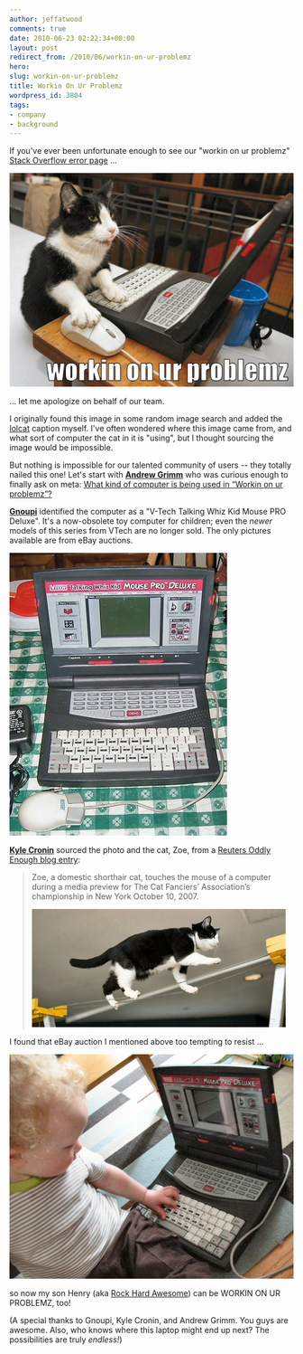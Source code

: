 ```yaml
---
author: jeffatwood
comments: true
date: 2010-06-23 02:22:34+00:00
layout: post
redirect_from: /2010/06/workin-on-ur-problemz
hero: 
slug: workin-on-ur-problemz
title: Workin On Ur Problemz
wordpress_id: 3804
tags:
- company
- background
---
```



If you've ever been unfortunate enough to see our "workin on ur problemz" [Stack Overflow error page](http://stackoverflow.com/error) ...



![](/images/wordpress/error-lolcat-problemz.jpg)



... let me apologize on behalf of our team.



I originally found this image in some random image search and added the [lolcat](http://en.wikipedia.org/wiki/Lolcat) caption myself. I've often wondered where this image came from, and what sort of computer the cat in it is "using", but I thought sourcing the image would be impossible.



But nothing is impossible for our talented community of users -- they totally nailed this one! Let's start with **[Andrew Grimm](http://stackoverflow.com/users/38765/andrew-grimm)** who was curious enough to finally ask on meta: [What kind of computer is being used in “Workin on ur problemz”?](http://meta.stackoverflow.com/questions/37597/what-kind-of-computer-is-being-used-in-workin-on-ur-problemz)



**[Gnoupi](http://superuser.com/users/3110/gnoupi)** identified the computer as a "V-Tech Talking Whiz Kid Mouse PRO Deluxe". It's a now-obsolete toy computer for children; even the _newer_ models of this series from VTech are no longer sold. The only pictures available are from eBay auctions.



![](/images/wordpress/v-tech-talking-whiz-kid-mouse-pro-deluxe.jpg)



**[Kyle Cronin](http://stackoverflow.com/users/658/kyle-cronin)** sourced the photo and the cat, Zoe, from a [Reuters Oddly Enough blog entry](http://blogs.reuters.com/oddly-enough/2007/10/11/just-too-obvious-cat-and-mouse/):





<blockquote>
Zoe, a domestic shorthair cat, touches the mouse of a computer during a media preview for The Cat Fanciers’ Association’s championship in New York October 10, 2007.

> 
> 
![](/images/wordpress/cat-zoe.jpg)
</blockquote>





I found that eBay auction I mentioned above too tempting to resist ... 



![](/images/wordpress/rock-hard-awesome-workin-on-ur-problemz.jpg)



so now my son Henry (aka [Rock Hard Awesome](http://twitter.com/rockhardawesome)) can be WORKIN ON UR PROBLEMZ, too!



(A special thanks to Gnoupi, Kyle Cronin, and Andrew Grimm. You guys are awesome. Also, who knows where this laptop might end up next? The possibilities are truly _endless!_)

